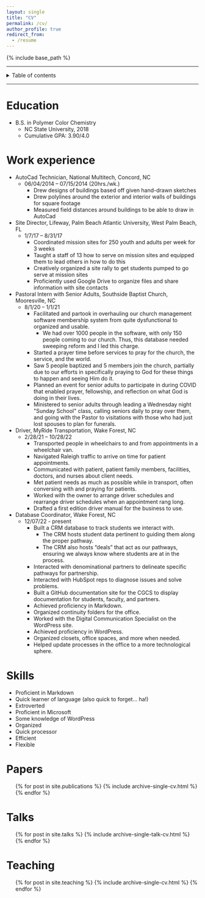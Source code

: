 ```yaml
---
layout: single
title: "CV"
permalink: /cv/
author_profile: true
redirect_from:
  - /resume
---
```


{% include base_path %}

---

<details closed markdown="block">
  <summary>
    Table of contents
  </summary>
  {: .text-delta }
1. TOC
{:toc}
</details>

---

Education
======
* B.S. in Polymer Color Chemistry
   * NC State University, 2018
   * Cumulative GPA: 3.90/4.0


Work experience
======
* AutoCad Technician, National Multitech, Concord, NC
   * 06/04/2014 – 07/15/2014 (20hrs./wk.)
      * Drew designs of buildings based off given hand-drawn sketches
      * Drew polylines around the exterior and interior walls of buildings for square footage
      * Measured field distances around buildings to be able to draw in AutoCad
* Site Director, Lifeway, Palm Beach Atlantic University, West Palm Beach, FL
   * 1/7/17 – 8/31/17
      * Coordinated mission sites for 250 youth and adults per week for 3 weeks
      * Taught a staff of 13 how to serve on mission sites and equipped them to lead others in how to do this
      * Creatively organized a site rally to get students pumped to go serve at mission sites
      * Proficiently used Google Drive to organize files and share information with site contacts
* Pastoral Intern with Senior Adults, Southside Baptist Church, Mooresville, NC
   * 8/1/20 – 1/1/21
      * Facilitated and partook in overhauling our church management software membership system from quite dysfunctional to organized and usable.
        * We had over 1000 people in the software, with only 150 people coming to our church. Thus, this database needed sweeping reform and I led this charge.
      * Started a prayer time before services to pray for the church, the service, and the world.
      * Saw 5 people baptized and 5 members join the church, partially due to our efforts in specifically praying to God for these things to happen and seeing Him do it.
      * Planned an event for senior adults to participate in during COVID that enabled prayer, fellowship, and reflection on what God is doing in their lives.
      * Ministered to senior adults through leading a Wednesday night "Sunday School" class, calling seniors daily to pray over them, and going with the Pastor to visitations with those who had just lost spouses to plan for funerals.
* Driver, MyRide Transportation, Wake Forest, NC
   * 2/28/21 – 10/28/22
      * Transported people in wheelchairs to and from appointments in a wheelchair van.
      * Navigated Raleigh traffic to arrive on time for patient appointments.
      * Communicated with patient, patient family members, facilities, doctors, and nurses about client needs.
      * Met patient needs as much as possible while in transport, often conversing with and praying for patients.
      * Worked with the owner to arrange driver schedules and rearrange driver schedules when an appointment rang long.
      * Drafted a first edition driver manual for the business to use.
* Database Coordinator, Wake Forest, NC
   * 12/07/22 - present
      * Built a CRM database to track students we interact with.
        * The CRM hosts student data pertinent to guiding them along the proper pathway.
        * The CRM also hosts “deals” that act as our pathways, ensuring we always know where students are at in the process.
      * Interacted with denominational partners to delineate specific pathways for partnership.
      * Interacted with HubSpot reps to diagnose issues and solve problems.
      * Built a GitHub documentation site for the CGCS to display documentation for students, faculty, and partners.
      * Achieved proficiency in Markdown.
      * Organized continuity folders for the office.
      * Worked with the Digital Communication Specialist on the WordPress site.
      * Achieved proficiency in WordPress.
      * Organized closets, office spaces, and more when needed.
      * Helped update processes in the office to a more technological sphere.
  
Skills
======
* Proficient in Markdown
* Quick learner of language (also quick to forget... ha!)
* Extroverted
* Proficient in Microsoft
* Some knowledge of WordPress
* Organized
* Quick processor
* Efficient
* Flexible

Papers
======
  <ul>{% for post in site.publications %}
    {% include archive-single-cv.html %}
  {% endfor %}</ul>
  
Talks
======
  <ul>{% for post in site.talks %}
    {% include archive-single-talk-cv.html %}
  {% endfor %}</ul>
  
Teaching
======
  <ul>{% for post in site.teaching %}
    {% include archive-single-cv.html %}
  {% endfor %}</ul>

